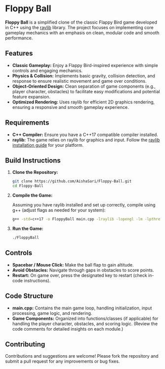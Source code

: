 # Floppy Ball

**Floppy Ball** is a simplified clone of the classic Flappy Bird game developed in C++ using the [raylib](https://www.raylib.com) library. The project focuses on implementing core gameplay mechanics with an emphasis on clean, modular code and smooth performance.

## Features

- **Classic Gameplay:** Enjoy a Flappy Bird-inspired experience with simple controls and engaging mechanics.
- **Physics & Collision:** Implements basic gravity, collision detection, and response to ensure realistic movement and game over conditions.
- **Object-Oriented Design:** Clean separation of game components (e.g., player character, obstacles) to facilitate easy modifications and potential feature expansion.
- **Optimized Rendering:** Uses raylib for efficient 2D graphics rendering, ensuring a responsive and smooth gameplay experience.

## Requirements

- **C++ Compiler:** Ensure you have a C++17 compatible compiler installed.
- **raylib:** The game relies on raylib for graphics and input. Follow the [raylib installation guide](https://www.raylib.com/learn.html) for your platform.

## Build Instructions

1. **Clone the Repository:**

   ```bash
   git clone https://github.com/AishaSari/Floppy-Ball.git
   cd Floppy-Ball
   ```

2. **Compile the Game:**

   Assuming you have raylib installed and set up correctly, compile using g++ (adjust flags as needed for your system):

   ```bash
   g++ -std=c++17 -o FloppyBall main.cpp -lraylib -lopengl -lm -lpthread -ldl -lrt -lX11
   ```

3. **Run the Game:**

   ```bash
   ./FloppyBall
   ```

## Controls

- **Spacebar / Mouse Click:** Make the ball flap to gain altitude.
- **Avoid Obstacles:** Navigate through gaps in obstacles to score points.
- **Restart:** On game over, press the designated key to restart (check in-code instructions).

## Code Structure

- **main.cpp:** Contains the main game loop, handling initialization, input processing, game logic, and rendering.
- **Game Components:** Organized into functions/classes (if applicable) for handling the player character, obstacles, and scoring logic. (Review the code comments for detailed insights on each module.)

## Contributing

Contributions and suggestions are welcome! Please fork the repository and submit a pull request for any improvements or bug fixes.
